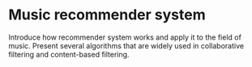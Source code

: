 # Music recommender system
Introduce how recommender system works and apply it to the field of music. Present several algorithms that are widely used in collaborative filtering and content-based filtering.
